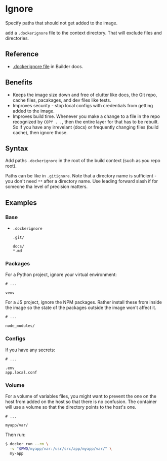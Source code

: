 # Ignore

Specify paths that should not get added to the image.

add a `.dockerignore` file to the context directory. That will exclude files and directories.


## Reference

- [.dockerignore file](https://docs.docker.com/engine/reference/builder/#dockerignore-file) in Builder docs.


## Benefits

- Keeps the image size down and free of clutter like docs, the Git repo, cache files, pacakages, and dev files like tests.
- Improves security - stop local configs with credentials from getting added to the image.
- Improves build time. Whenever you make a change to a file in the repo recognized by `COPY . .`, then the entire layer for that has to be rebuilt. So if you have any irrevelant (docs) or frequently changing files (build cache), then ignore those.


## Syntax

Add paths `.dockerignore` in the root of the build context (such as you repo root).

Paths can be like in `.gitignore`. Note that a directory name is sufficient - you don't need `**` after a directory name. Use leading forward slash if for someone tha level of precision matters.


## Examples

### Base

- `.dockerignore`
    ```
    .git/

    docs/
    *.md
    ```
    
### Packages

For a Python project, ignore your virtual environment:

```
# ...

venv
```

For a JS project, ignore the NPM packages. Rather install these from inside the image so the state of the packages outside the image won't affect it.

```
# ...

node_modules/
```

### Configs

If you have any secrets:

```
# ...

.env
app.local.conf
```

### Volume

For a volume of variables files, you might want to prevent the one on the host from added on the host so that there is no confusion. The container will use a volume so that the directory points to the host's one.

```
# ...

myapp/var/
```

Then run:

```sh
$ docker run --rm \
  -v "$PWD/myapp/var:/usr/src/app/myapp/var/" \
  my-app
```
